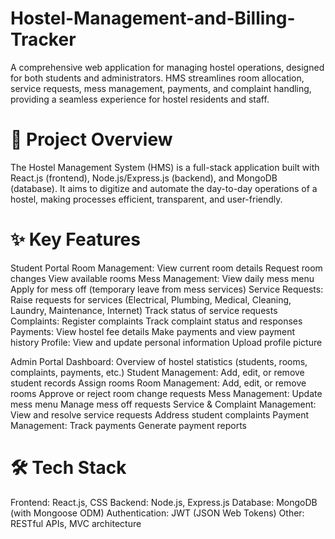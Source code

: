 # Hostel-Management-and-Billing-Tracker

A comprehensive web application for managing hostel operations, designed for both students and administrators. HMS streamlines room allocation, service requests, mess management, payments, and complaint handling, providing a seamless experience for hostel residents and staff.

# 🚀 Project Overview
The Hostel Management System (HMS) is a full-stack application built with React.js (frontend), Node.js/Express.js (backend), and MongoDB (database). It aims to digitize and automate the day-to-day operations of a hostel, making processes efficient, transparent, and user-friendly.

# ✨ Key Features
Student Portal
Room Management:
View current room details
Request room changes
View available rooms
Mess Management:
View daily mess menu
Apply for mess off (temporary leave from mess services)
Service Requests:
Raise requests for services (Electrical, Plumbing, Medical, Cleaning, Laundry, Maintenance, Internet)
Track status of service requests
Complaints:
Register complaints
Track complaint status and responses
Payments:
View hostel fee details
Make payments and view payment history
Profile:
View and update personal information
Upload profile picture

Admin Portal
Dashboard:
Overview of hostel statistics (students, rooms, complaints, payments, etc.)
Student Management:
Add, edit, or remove student records
Assign rooms
Room Management:
Add, edit, or remove rooms
Approve or reject room change requests
Mess Management:
Update mess menu
Manage mess off requests
Service & Complaint Management:
View and resolve service requests
Address student complaints
Payment Management:
Track payments
Generate payment reports

# 🛠️ Tech Stack
Frontend: React.js, CSS
Backend: Node.js, Express.js
Database: MongoDB (with Mongoose ODM)
Authentication: JWT (JSON Web Tokens)
Other: RESTful APIs, MVC architecture

